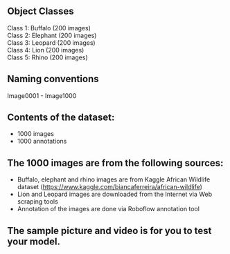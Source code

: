 ## Object Classes
Class 1: Buffalo  (200 images) <br>
Class 2: Elephant  (200 images) <br>
Class 3: Leopard  (200 images) <br>
Class 4: Lion  (200 images) <br>
Class 5: Rhino  (200 images) 

## Naming conventions
Image0001 - Image1000 <br>

## Contents of the dataset: 
- 1000 images 
- 1000 annotations

## The 1000 images are from the following sources:
- Buffalo, elephant and rhino images are from Kaggle African Wildlife dataset (https://www.kaggle.com/biancaferreira/african-wildlife)
- Lion and Leopard images are downloaded from the Internet via Web scraping tools
- Annotation of the images are done via Roboflow annotation tool

## The sample picture and video is for you to test your model.
